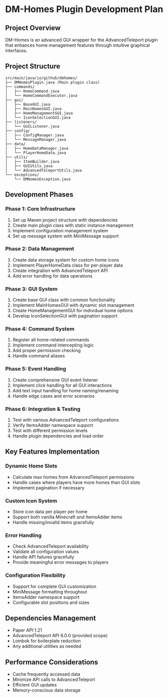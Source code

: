 # DM-Homes Plugin Development Plan

## Project Overview
DM-Homes is an advanced GUI wrapper for the AdvancedTeleport plugin that enhances home management features through intuitive graphical interfaces.

## Project Structure
```
src/main/java/io/github/dmhomes/
├── DMHomesPlugin.java (Main plugin class)
├── commands/
│   ├── HomeCommand.java
│   └── HomeCommandExecutor.java
├── gui/
│   ├── BaseGUI.java
│   ├── MainHomesGUI.java
│   ├── HomeManagementGUI.java
│   └── IconSelectionGUI.java
├── listeners/
│   └── GUIListener.java
├── config/
│   ├── ConfigManager.java
│   └── MessageManager.java
├── data/
│   ├── HomeDataManager.java
│   └── PlayerHomeData.java
├── utils/
│   ├── ItemBuilder.java
│   ├── GUIUtils.java
│   └── AdvancedTeleportUtils.java
└── exceptions/
    └── DMHomesException.java
```

## Development Phases

### Phase 1: Core Infrastructure
1. Set up Maven project structure with dependencies
2. Create main plugin class with static instance management
3. Implement configuration management system
4. Set up message system with MiniMessage support

### Phase 2: Data Management
1. Create data storage system for custom home icons
2. Implement PlayerHomeData class for per-player data
3. Create integration with AdvancedTeleport API
4. Add error handling for data operations

### Phase 3: GUI System
1. Create base GUI class with common functionality
2. Implement MainHomesGUI with dynamic slot management
3. Create HomeManagementGUI for individual home options
4. Develop IconSelectionGUI with pagination support

### Phase 4: Command System
1. Register all home-related commands
2. Implement command intercepting logic
3. Add proper permission checking
4. Handle command aliases

### Phase 5: Event Handling
1. Create comprehensive GUI event listener
2. Implement click handling for all GUI interactions
3. Add text input handling for home naming/renaming
4. Handle edge cases and error scenarios

### Phase 6: Integration & Testing
1. Test with various AdvancedTeleport configurations
2. Verify ItemsAdder namespace support
3. Test with different permission levels
4. Handle plugin dependencies and load order

## Key Features Implementation

### Dynamic Home Slots
- Calculate max homes from AdvancedTeleport permissions
- Handle cases where players have more homes than GUI slots
- Implement pagination if necessary

### Custom Icon System
- Store icon data per player per home
- Support both vanilla Minecraft and ItemsAdder items
- Handle missing/invalid items gracefully

### Error Handling
- Check AdvancedTeleport availability
- Validate all configuration values
- Handle API failures gracefully
- Provide meaningful error messages to players

### Configuration Flexibility
- Support for complete GUI customization
- MiniMessage formatting throughout
- ItemsAdder namespace support
- Configurable slot positions and sizes

## Dependencies Management
- Paper API 1.21
- AdvancedTeleport API 6.0.0 (provided scope)
- Lombok for boilerplate reduction
- Any additional utilities as needed

## Performance Considerations
- Cache frequently accessed data
- Minimize API calls to AdvancedTeleport
- Efficient GUI updates
- Memory-conscious data storage